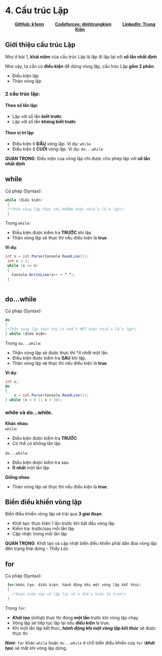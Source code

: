 # 4. Cấu trúc Lặp
<div align="center">
  <p>
    <strong><a style="padding: 1rem;" href="https://github.com/k1enn" target="_blank">GitHub: k1enn</a></strong>
    <strong><a style="padding: 1rem;"href="https://codeforces.com/profile/dinhtrungkien" target="_blank">Codeforces: dinhtrungkien</a></strong>
    <strong><a style="padding: 1rem;"href="https://www.linkedin.com/in/ki%C3%AAn-trung-1645b532a/" target="_blank">LinkedIn: Trung Kiên</a></strong>
  </p>
</div>

## Giới thiệu cấu trúc Lặp
Như ở bài 1, **khái niệm** của cấu trúc Lặp là lặp đi lặp lại với **số lần nhất định**

Như vậy, ta cần có **điều kiện** để dừng vòng lặp, cấu trúc Lặp **gồm 2 phần**:
- Điều kiện lặp
- Thân vòng lặp

### 2 cấu trúc lặp:

#### Theo số lần lặp:
- Lặp với số lần **biết trước**  
- Lặp với số lần **không biết trước**

#### Theo vị trí lặp
- Điều kiện ở **ĐẦU** vòng lặp. Ví dụ: `while`
- Điều kiện ở **CUỐI** vòng lặp. Ví dụ: `do...while`

**QUAN TRỌNG**:
Điều kiện của vòng lặp chỉ được cho phép lặp với **số lần nhất định**

## while
Cú pháp (Syntax):
```csharp
while (điều kiện)
 {
 /*Thân vòng lặp thực thi KHÔNG hoặc nhiều lần lặp*/
 }
```

Trong `while`:
- Điều kiện được kiểm tra **TRƯỚC** khi lặp
- Thân vòng lặp sẽ thực thi nếu điều kiện là **true**

**Ví dụ**:
```cs
int n = int.Parse(Console.ReadLine());
 int x = 1;
 while (x <= n)
 {
   Console.WriteLine(x++ + “ ”);
 }
 
```

## do...while
Cú pháp (Syntax):
```csharp
do 
{
/*Thân vòng lặp thực thi ít nhất MỘT hoặc nhiều lần lặp*/
} while (điều kiện)
```

Trong `do...while`: 
- Thân vòng lặp sẽ được thực thi **ít nhất* một lần.
- Điều kiện được kiểm tra **SAU** khi lặp.
- Thân vòng lặp sẽ thực thi nếu điều kiện là **true**.

**Ví dụ**:
```cs
int x;
do
{
	x = int.Parse(Console.ReadLine());
} while (x < 0 || x > 10);
```

### while và do...while.
**Khác nhau**:  
`while`: 
- Điều kiện được kiểm tra **TRƯỚC**  
- Có thể có *không* lần lặp  

`do...while`: 
- Điều kiện được kiểm tra sau
- **Ít nhất** một lần lặp

**Giống nhau**:
- Thân vòng lặp sẽ thực thi nếu điều kiện là **true**.

## Biến điều khiển vòng lặp
Biến điều khiển vòng lặp sẽ trải qua **3 giai đoạn**: 
- Khởi tạo: thực hiện 1 lần trước khi bắt đầu vòng lặp
- Kiểm tra: trước/sau mỗi lần lặp
- Cập nhật: trong mỗi lần lặp

**QUAN TRỌNG**: 
Khởi tạo và cập nhật biến điều khiển phải 
dần đưa vòng lặp đến trạng thái dừng *- Thầy Lộc*.

## for
Cú pháp (Syntax):
```cs
 for(khởi tạo; điều kiện; hành động khi một vòng lặp kết thúc)
 {
   /*Đoạn code này sẽ lặp lại nếu điều kiện là true*/
 } 
```

Trong `for`:
- ***Khởi tạo*** (initial) thực thi đúng **một lần** trước khi vòng lặp chạy.
- Vòng lặp sẽ tiếp tục lặp lại nếu ***điều kiện*** là true.
- Khi một lần lặp kết thúc, ***hành động khi một vòng lặp kết thúc*** sẽ được thực thi

***Note***: `for` khác `while` hoặc `do...while` ở chỗ biến điều khiển của `for` (***khởi tạo***) sẽ mất khi vòng lặp dừng.